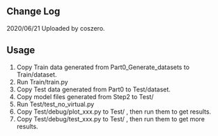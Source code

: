 ## Change Log
2020/06/21  Uploaded by coszero.

## Usage 
 1. Copy Train data generated from Part0_Generate_datasets to Train/dataset.
 2. Run Train/train.py
 3. Copy Test data generated from  Part0 to Test/dataset.
 4. Copy model files generated from Step2 to Test/
 5. Run Test/test_no_virtual.py
 6. Copy Test/debug/plot_xxx.py to Test/ , then run them to get results.
 7. Copy Test/debug/test_xxx.py to Test/ , then run them to get more results.
